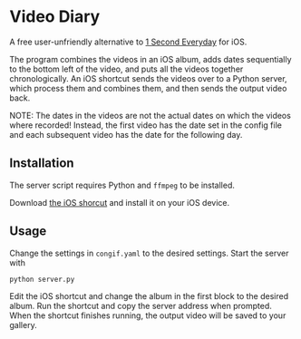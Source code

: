 # Video Diary

A free user-unfriendly alternative to [1 Second Everyday](https://apps.apple.com/us/app/1-second-everyday-diary/id587823548) for iOS.

The program combines the videos in an iOS album, adds dates sequentially to the bottom left of the video, and puts all the videos together chronologically.
An iOS shortcut sends the videos over to a Python server, which process them and combines them, and then sends the output video back.

NOTE: The dates in the videos are not the actual dates on which the videos where recorded! Instead, the first video has the date set in the config file and each subsequent video has the date for the following day.


## Installation

The server script requires Python and `ffmpeg` to be installed.

Download [the iOS shorcut](https://www.icloud.com/shortcuts/f42337bf98c4483b86ab8b235d198d40) and install it on your iOS device.

## Usage

Change the settings in `congif.yaml` to the desired settings.
Start the server with
```
python server.py
```

Edit the iOS shortcut and change the album in the first block to the desired album.
Run the shortcut and copy the server address when prompted.
When the shortcut finishes running, the output video will be saved to your gallery.